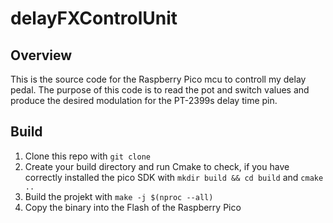 # delayFXControlUnit
## Overview
This is the source code for the Raspberry Pico mcu to controll my delay pedal.
The purpose of this code is to read the pot and switch values and produce the desired modulation for the PT-2399s delay time pin.

## Build
1. Clone this repo with ``git clone``
2. Create your build directory and run Cmake to check, if you have correctly installed the pico SDK with ``mkdir build && cd build`` and ``cmake ..``
3. Build the projekt with ``make -j $(nproc --all)``
4. Copy the binary into the Flash of the Raspberry Pico
